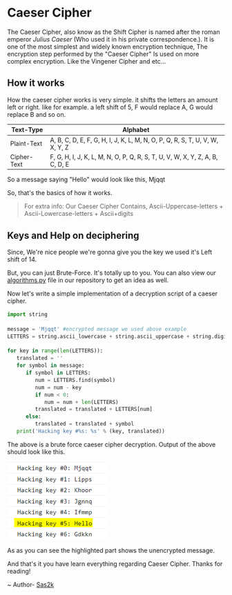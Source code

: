 # Caeser Cipher

The Caeser Cipher, also know as the Shift Cipher is named after the roman emperor _Julius Caeser_ (Who used it in his private correspondence.).
It is one of the most simplest and widely known encryption technique, The encryption step performed by the "Caeser Cipher" Is used on more complex encryption. Like the Vingener Cipher and etc...

## How it works

How the caeser cipher works is very simple. it shifts the letters an amount left or right. like for example. a left shift of 5, F would replace A, G would replace B and so on.

| Text-Type   | Alphabet                                                                     |
| ----------- | ---------------------------------------------------------------------------- |
| Plaint-Text | A, B, C, D, E, F, G, H, I, J, K, L, M, N, O, P, Q, R, S, T, U, V, W, X, Y, Z |
| Cipher-Text | F, G, H, I, J, K, L, M, N, O, P, Q, R, S, T, U, V, W, X, Y, Z, A, B, C, D, E |

So a message saying "Hello" would look like this, 
    Mjqqt

So, that's the basics of how it works.

> For extra info: Our Caeser Cipher Contains, Ascii-Uppercase-letters + Ascii-Lowercase-letters + Ascii+digits

## Keys and Help on deciphering

Since, We're nice people we're gonna give you the key we used it's
    Left shift of 14.

But, you can just Brute-Force. It's totally up to you.
You can also view our [algorithms.py](https://github.com/lucky-leucrota/cj9-lucky-leucrota/blob/Main/src/routes/algorithms.py) file in our repository to get an idea as well.

Now let's write a simple implementation of a decryption script of a caeser cipher.

```python
import string

message = 'Mjqqt' #encrypted message we used above example
LETTERS = string.ascii_lowercase + string.ascii_uppercase + string.digits

for key in range(len(LETTERS)):
   translated = ''
   for symbol in message:
      if symbol in LETTERS:
         num = LETTERS.find(symbol)
         num = num - key
         if num < 0:
            num = num + len(LETTERS)
         translated = translated + LETTERS[num]
      else:                                                          
         translated = translated + symbol
   print('Hacking key #%s: %s' % (key, translated))
```

The above is a brute force caeser cipher decryption.
Output of the above should look like this.

![Brute-Force-Output](../images/Brute-Force-Caeser-Cipher.png)

As as you can see the highlighted part shows the unencrypted message.

And that's it you have learn everything regarding Caeser Cipher.
Thanks for reading!

~ Author- [Sas2k](https://github.com/Sas2k)